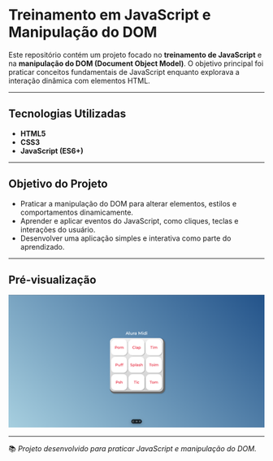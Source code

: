 # Treinamento em JavaScript e Manipulação do DOM

Este repositório contém um projeto focado no **treinamento de JavaScript** e na **manipulação do DOM (Document Object Model)**. O objetivo principal foi praticar conceitos fundamentais de JavaScript enquanto explorava a interação dinâmica com elementos HTML.

---

## Tecnologias Utilizadas

- **HTML5**
- **CSS3**
- **JavaScript (ES6+)**

---

## Objetivo do Projeto

- Praticar a manipulação do DOM para alterar elementos, estilos e comportamentos dinamicamente.
- Aprender e aplicar eventos do JavaScript, como cliques, teclas e interações do usuário.
- Desenvolver uma aplicação simples e interativa como parte do aprendizado.

---

## Pré-visualização

<div align="center">
  <img src="pre-son.png" alt="Pré-visualização do Projeto">
</div>

---

📚 *Projeto desenvolvido para praticar JavaScript e manipulação do DOM.*
